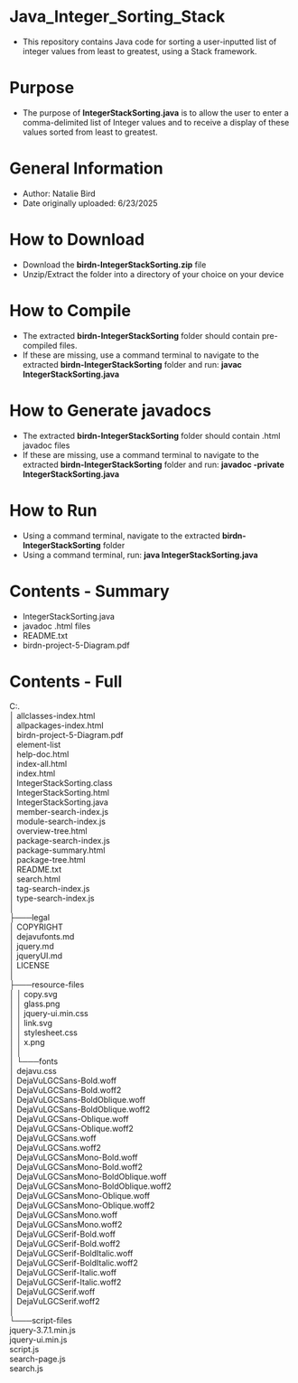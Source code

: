 # Java_Integer_Sorting_Stack
- This repository contains Java code for sorting a user-inputted list of integer values from least to greatest, using a Stack framework.

# Purpose
- The purpose of **IntegerStackSorting.java** is to allow the user to enter a comma-delimited list of Integer values and to receive a display of these values sorted from least to greatest.

# General Information
- Author: Natalie Bird
- Date originally uploaded: 6/23/2025

# How to Download
- Download the **birdn-IntegerStackSorting.zip** file
- Unzip/Extract the folder into a directory of your choice on your device

# How to Compile
- The extracted **birdn-IntegerStackSorting** folder should contain pre-compiled files.
- If these are missing, use a command terminal to navigate to the extracted **birdn-IntegerStackSorting** folder and run: **javac IntegerStackSorting.java**

# How to Generate javadocs
- The extracted **birdn-IntegerStackSorting** folder should contain .html javadoc files
- If these are missing, use a command terminal to navigate to the extracted **birdn-IntegerStackSorting** folder and run: **javadoc -private IntegerStackSorting.java**

# How to Run
- Using a command terminal, navigate to the extracted **birdn-IntegerStackSorting** folder
- Using a command terminal, run: **java IntegerStackSorting.java**

# Contents - Summary
- IntegerStackSorting.java    
- javadoc .html files
- README.txt
- birdn-project-5-Diagram.pdf

# Contents - Full
C:.
<br />│   allclasses-index.html
<br />│   allpackages-index.html
<br />│   birdn-project-5-Diagram.pdf
<br />│   element-list
<br />│   help-doc.html
<br />│   index-all.html
<br />│   index.html
<br />│   IntegerStackSorting.class
<br />│   IntegerStackSorting.html
<br />│   IntegerStackSorting.java
<br />│   member-search-index.js
<br />│   module-search-index.js
<br />│   overview-tree.html
<br />│   package-search-index.js
<br />│   package-summary.html
<br />│   package-tree.html
<br />│   README.txt
<br />│   search.html
<br />│   tag-search-index.js
<br />│   type-search-index.js
<br />│
<br />├───legal
<br />│       COPYRIGHT
<br />│       dejavufonts.md
<br />│       jquery.md
<br />│       jqueryUI.md
<br />│       LICENSE
<br />│
<br />├───resource-files
<br />│   │   copy.svg
<br />│   │   glass.png
<br />│   │   jquery-ui.min.css
<br />│   │   link.svg
<br />│   │   stylesheet.css
<br />│   │   x.png
<br />│   │
<br />│   └───fonts
<br />│           dejavu.css
<br />│           DejaVuLGCSans-Bold.woff
<br />│           DejaVuLGCSans-Bold.woff2
<br />│           DejaVuLGCSans-BoldOblique.woff
<br />│           DejaVuLGCSans-BoldOblique.woff2
<br />│           DejaVuLGCSans-Oblique.woff
<br />│           DejaVuLGCSans-Oblique.woff2
<br />│           DejaVuLGCSans.woff
<br />│           DejaVuLGCSans.woff2
<br />│           DejaVuLGCSansMono-Bold.woff
<br />│           DejaVuLGCSansMono-Bold.woff2
<br />│           DejaVuLGCSansMono-BoldOblique.woff
<br />│           DejaVuLGCSansMono-BoldOblique.woff2
<br />│           DejaVuLGCSansMono-Oblique.woff
<br />│           DejaVuLGCSansMono-Oblique.woff2
<br />│           DejaVuLGCSansMono.woff
<br />│           DejaVuLGCSansMono.woff2
<br />│           DejaVuLGCSerif-Bold.woff
<br />│           DejaVuLGCSerif-Bold.woff2
<br />│           DejaVuLGCSerif-BoldItalic.woff
<br />│           DejaVuLGCSerif-BoldItalic.woff2
<br />│           DejaVuLGCSerif-Italic.woff
<br />│           DejaVuLGCSerif-Italic.woff2
<br />│           DejaVuLGCSerif.woff
<br />│           DejaVuLGCSerif.woff2
<br />│
<br />└───script-files
<br />        jquery-3.7.1.min.js
<br />        jquery-ui.min.js
<br />        script.js
<br />        search-page.js
<br />        search.js
